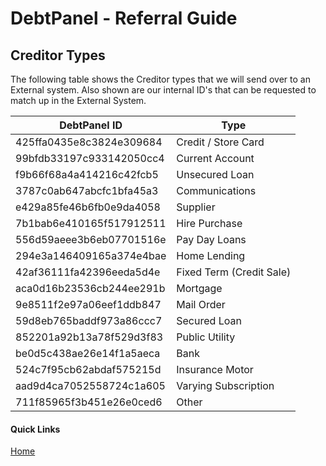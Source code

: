 # DebtPanel - Referral Guide

## Creditor Types

The following table shows the Creditor types that we will send over to an External system. Also shown are our internal ID's that can be requested to match up in the External System.

DebtPanel ID | Type
--- | ---
425ffa0435e8c3824e309684 | Credit / Store Card
99bfdb33197c933142050cc4 | Current Account
f9b66f68a4a414216c42fcb5 | Unsecured Loan
3787c0ab647abcfc1bfa45a3 | Communications
e429a85fe46b6fb0e9da4058 | Supplier
7b1bab6e410165f517912511 | Hire Purchase
556d59aeee3b6eb07701516e | Pay Day Loans
294e3a146409165a374e4bae | Home Lending
42af36111fa42396eeda5d4e | Fixed Term (Credit Sale)
aca0d16b23536cb244ee291b | Mortgage
9e8511f2e97a06eef1ddb847 | Mail Order
59d8eb765baddf973a86ccc7 | Secured Loan
852201a92b13a78f529d3f83 | Public Utility
be0d5c438ae26e14f1a5aeca | Bank
524c7f95cb62abdaf575215d | Insurance Motor
aad9d4ca7052558724c1a605 | Varying Subscription
711f85965f3b451e26e0ced6 | Other



#### Quick Links

[Home](../readme.md)

